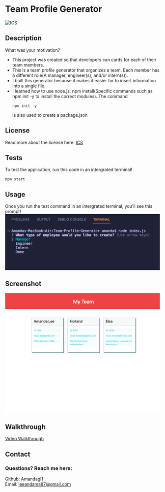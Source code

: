 # Team Profile Generator
![ICS](https://img.shields.io/badge/license-ICS-orange)


## Description

What was your motivation?
- This project was created so that developers can cards for each of their team members.
- This is a team profile generator that organizes a team. Each member has a different role(A manager, engineer(s), and/or intern(s)).
- I built this generator because it makes it easier for to insert information into a single file.
- I learned how to use node.js, npm install(Specific commands such as npm init -y to install the correct modules).
  The command 
  ```
  npm init -y
  ```
  is also used to create a package.json


## License
Read more about the license here: [ICS](https://choosealicense.com/licenses/isc/)

## Tests

To test the application, run this code in an intergrated terminal!
```
npm start
```

## Usage
Once you run the test command in an intergrated terminal, you'll see this prompt!
![Usage of application](dist/images/usage.png)


## Screenshot
![Screenshot of generated HTML](dist/images/screenshot-team-profile-generator.html.png)

## Walkthrough
[Video Walkthrough](https://drive.google.com/file/d/13dZiSVUEENgoHh99Hb8IEMCnsqOapcDU/view)

## Contact

### Questions? Reach me here:  
Github: Amandagl1  
Email: leeandama87@gmail.com

